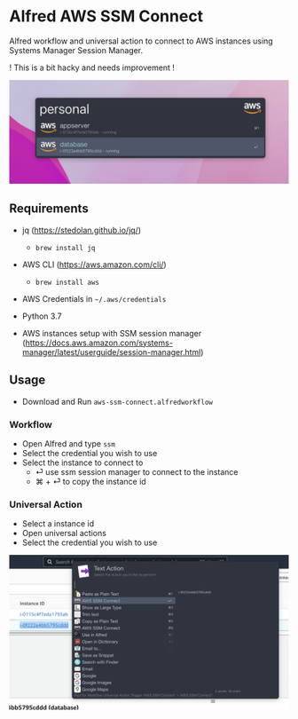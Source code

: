 # Alfred AWS SSM Connect
Alfred workflow and universal action to connect to AWS instances using Systems Manager Session Manager.

! This is a bit hacky and needs improvement !


![SSM](docs/ssm.png?raw=true "ssm")

## Requirements

- jq (https://stedolan.github.io/jq/) 
  - `brew install jq`

- AWS CLI (https://aws.amazon.com/cli/)
  - `brew install aws`

- AWS Credentials in `~/.aws/credentials`

- Python 3.7

- AWS instances setup with SSM session manager (https://docs.aws.amazon.com/systems-manager/latest/userguide/session-manager.html)

## Usage

- Download and Run `aws-ssm-connect.alfredworkflow`

### Workflow

- Open Alfred and type `ssm`
- Select the credential you wish to use
- Select the instance to connect to
  - ⏎ use ssm session manager to connect to the instance
  - ⌘ + ⏎ to copy the instance id


### Universal Action

- Select a instance id
- Open universal actions 
- Select the credential you wish to use

![Universal Action](docs/universal.png?raw=true "universal")


